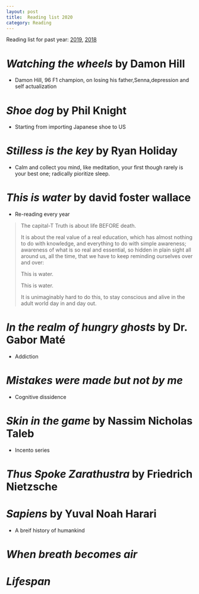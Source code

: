 ```yaml
---
layout: post
title:  Reading list 2020
category: Reading
---
```


Reading list for past year: [2019](../Reading-list-2019/), [2018](../Reading-list-2018/)


# *Watching the wheels* by Damon Hill
- Damon Hill, 96 F1 champion, on losing his father,Senna,depression and self actualization

# *Shoe dog* by Phil Knight
- Starting from importing Japanese shoe to US

# *Stilless is the key* by Ryan Holiday
- Calm and collect you mind, like meditation, your first though rarely is your best one; radically pioritize sleep.

# *This is water* by david foster wallace
- Re-reading every year

> The capital-T Truth is about life BEFORE death.
>
>It is about the real value of a real education, which has almost nothing to do with knowledge, and everything to do with simple awareness; awareness of what is so real and essential, so hidden in plain sight all around us, all the time, that we have to keep reminding ourselves over and over:
>
>This is water.
>
>This is water.
>
>It is unimaginably hard to do this, to stay conscious and alive in the adult world day in and day out.

# *In the realm of hungry ghosts* by Dr. Gabor Maté
- Addiction

# *Mistakes were made but not by me*
- Cognitive dissidence

# *Skin in the game* by Nassim Nicholas Taleb
- Incento series

# *Thus Spoke Zarathustra* by Friedrich Nietzsche

# *Sapiens* by Yuval Noah Harari
- A breif history of humankind

# *When breath becomes air*
# *Lifespan*
